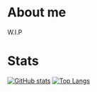 # About me
W.I.P
# Stats
[![GitHub stats](https://github-readme-stats.vercel.app/api?username=PolishTeaEnjoyer&hide_border==true&count_private=true&theme=onedark&show_icons=true)](https://github.com/anuraghazra/github-readme-stats)
[![Top Langs](https://github-readme-stats.vercel.app/api/top-langs/?username=PolishTeaEnjoyer&theme=onedark&hide_border=true)](https://github.com/anuraghazra/github-readme-stats)
